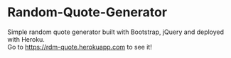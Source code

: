 # Random-Quote-Generator

Simple random quote generator built with Bootstrap, jQuery and deployed with Heroku.<br>
Go to https://rdm-quote.herokuapp.com to see it!
